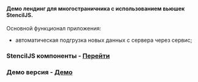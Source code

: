 #### Демо лендинг для многостраничника с использованием вьюшек StencilJS.

Основной функционал приложения:
- автоматическая подгрузка новых данных с сервера через сервис;

### StencilJS компоненты - [Перейти](https://github.com/Wokh-Dada/companycards)
### Демо версия - [Демо](https://wokh-dada.github.io/companyCardsInAngular/)
